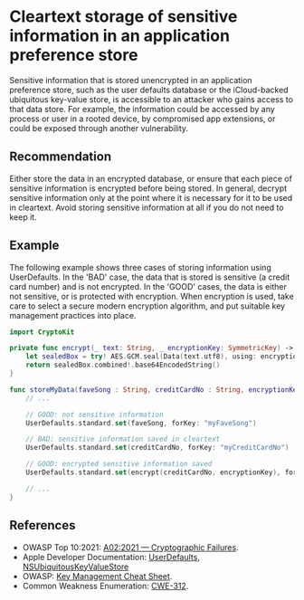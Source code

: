 # Cleartext storage of sensitive information in an application preference store
Sensitive information that is stored unencrypted in an application preference store, such as the user defaults database or the iCloud-backed ubiquitous key-value store, is accessible to an attacker who gains access to that data store. For example, the information could be accessed by any process or user in a rooted device, by compromised app extensions, or could be exposed through another vulnerability.


## Recommendation
Either store the data in an encrypted database, or ensure that each piece of sensitive information is encrypted before being stored. In general, decrypt sensitive information only at the point where it is necessary for it to be used in cleartext. Avoid storing sensitive information at all if you do not need to keep it.


## Example
The following example shows three cases of storing information using UserDefaults. In the 'BAD' case, the data that is stored is sensitive (a credit card number) and is not encrypted. In the 'GOOD' cases, the data is either not sensitive, or is protected with encryption. When encryption is used, take care to select a secure modern encryption algorithm, and put suitable key management practices into place.


```swift
import CryptoKit

private func encrypt(_ text: String, _ encryptionKey: SymmetricKey) -> String {
	let sealedBox = try! AES.GCM.seal(Data(text.utf8), using: encryptionKey)
	return sealedBox.combined!.base64EncodedString()
}

func storeMyData(faveSong : String, creditCardNo : String, encryptionKey: SymmetricKey) {
	// ...

	// GOOD: not sensitive information
	UserDefaults.standard.set(faveSong, forKey: "myFaveSong")

	// BAD: sensitive information saved in cleartext
	UserDefaults.standard.set(creditCardNo, forKey: "myCreditCardNo")

	// GOOD: encrypted sensitive information saved
	UserDefaults.standard.set(encrypt(creditCardNo, encryptionKey), forKey: "myCreditCardNo")

	// ...
}

```

## References
* OWASP Top 10:2021: [A02:2021 &mdash; Cryptographic Failures](https://owasp.org/Top10/A02_2021-Cryptographic_Failures/).
* Apple Developer Documentation: [UserDefaults](https://developer.apple.com/documentation/foundation/userdefaults), [NSUbiquitousKeyValueStore](https://developer.apple.com/documentation/foundation/nsubiquitouskeyvaluestore)
* OWASP: [Key Management Cheat Sheet](https://cheatsheetseries.owasp.org/cheatsheets/Key_Management_Cheat_Sheet.html).
* Common Weakness Enumeration: [CWE-312](https://cwe.mitre.org/data/definitions/312.html).
